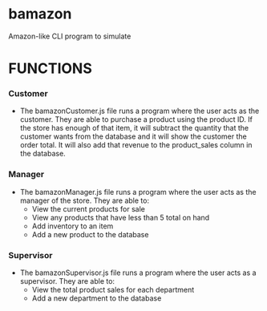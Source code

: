 # bamazon
Amazon-like CLI program to simulate 


# FUNCTIONS

### Customer
- The bamazonCustomer.js file runs a program where the user acts as the customer.  They are able to purchase a product using the product ID.  If the store has enough of that item, it will subtract the quantity that the customer wants from the database and it will show the customer the order total.  It will also add that revenue to the product_sales column in the database.

### Manager
- The bamazonManager.js file runs a program where the user acts as the manager of the store.  They are able to:
    - View the current products for sale
    - View any products that have less than 5 total on hand
    - Add inventory to an item
    - Add a new product to the database


### Supervisor
- The bamazonSupervisor.js file runs a program where the user acts as a supervisor.  They are able to:
    - View the total product sales for each department
    - Add a new department to the database